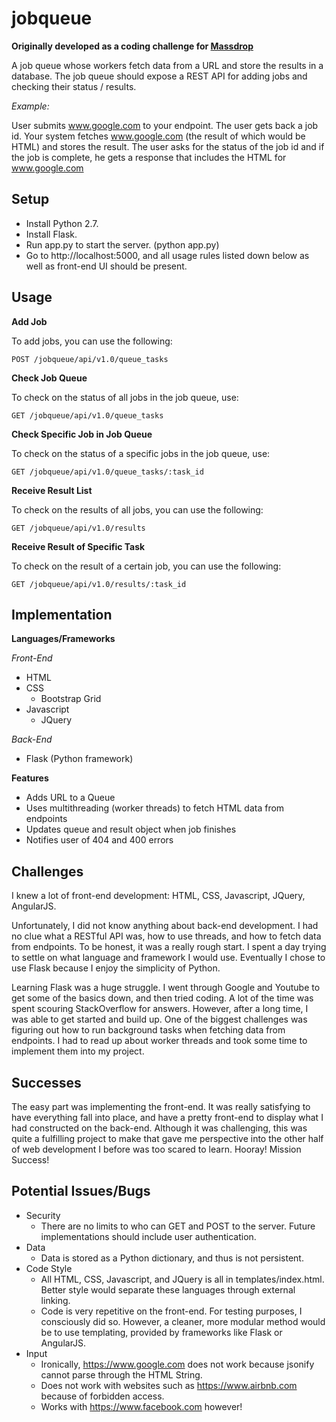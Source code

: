 # jobqueue
**Originally developed as a coding challenge for [Massdrop](https://www.massdrop.com)**

A job queue whose workers fetch data from a URL and store the results in a database.  The job queue should expose a REST API for adding jobs and checking their status / results.

_Example:_

User submits www.google.com to your endpoint.  The user gets back a job id. Your system fetches www.google.com (the result of which would be HTML) and stores the result.  The user asks for the status of the job id and if the job is complete, he gets a response that includes the HTML for www.google.com

## Setup
* Install Python 2.7.
* Install Flask.
* Run app.py to start the server. (python app.py)
* Go to http://localhost:5000, and all usage rules listed down below as well as front-end UI should be present.

## Usage
**Add Job**

To add jobs, you can use the following:

<code>POST /jobqueue/api/v1.0/queue_tasks</code>

**Check Job Queue**

To check on the status of all jobs in the job queue, use:

<code>GET /jobqueue/api/v1.0/queue_tasks</code>

**Check Specific Job in Job Queue**

To check on the status of a specific jobs in the job queue, use:

<code>GET /jobqueue/api/v1.0/queue_tasks/:task_id</code>

**Receive Result List**

To check on the results of all jobs, you can use the following:

<code>GET /jobqueue/api/v1.0/results</code>

**Receive Result of Specific Task**

To check on the result of a certain job, you can use the following:

<code>GET /jobqueue/api/v1.0/results/:task_id</code>

## Implementation
**Languages/Frameworks**

_Front-End_
* HTML
* CSS
  * Bootstrap Grid
* Javascript
  * JQuery

_Back-End_
* Flask (Python framework)

**Features**

* Adds URL to a Queue
* Uses multithreading (worker threads) to fetch HTML data from endpoints
* Updates queue and result object when job finishes
* Notifies user of 404 and 400 errors

## Challenges

I knew a lot of front-end development: HTML, CSS, Javascript, JQuery, AngularJS.

Unfortunately, I did not know anything about back-end development. I had no clue what a RESTful API was, how to use threads, and how to fetch data from endpoints. To be honest, it was a really rough start. I spent a day trying to settle on what language and framework I would use. Eventually I chose to use Flask because I enjoy the simplicity of Python.

Learning Flask was a huge struggle. I went through Google and Youtube to get some of the basics down, and then tried coding. A lot of the time was spent scouring StackOverflow for answers. However, after a long time, I was able to get started and build up. One of the biggest challenges was figuring out how to run background tasks when fetching data from endpoints. I had to read up about worker threads and took some time to implement them into my project.

## Successes

The easy part was implementing the front-end. It was really satisfying to have everything fall into place, and have a pretty front-end to display what I had constructed on the back-end. Although it was challenging, this was quite a fulfilling project to make that gave me perspective into the other half of web development I before was too scared to learn. Hooray! Mission Success!

## Potential Issues/Bugs
* Security
  * There are no limits to who can GET and POST to the server. Future implementations should include user authentication.
* Data
  * Data is stored as a Python dictionary, and thus is not persistent.
* Code Style
  * All HTML, CSS, Javascript, and JQuery is all in templates/index.html. Better style would separate these languages through external linking.
  * Code is very repetitive on the front-end. For testing purposes, I consciously did so. However, a cleaner, more modular method would be to use templating, provided by frameworks like Flask or AngularJS.
* Input
  * Ironically, https://www.google.com does not work because jsonify cannot parse through the HTML String.
  * Does not work with websites such as https://www.airbnb.com because of forbidden access.
  * Works with https://www.facebook.com however!
